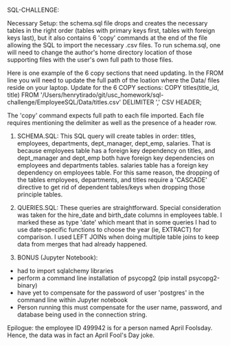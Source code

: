SQL-CHALLENGE:

Necessary Setup: the schema.sql file drops and creates the necessary tables in the right order (tables with primary keys first, tables with foreign keys last), but it also contains 6 'copy' commands at the end of the file allowing the SQL to import the necessary .csv files.  To run schema.sql, one will need to change the author's home directory location of those supporting files with the user's own full path to those files.  

Here is one example of the 6 copy sections that need updating.  In the FROM line you will need to update the full path of the loation where the Data/ files reside on your laptop.  Update for the 6 COPY sections:
COPY titles(title_id, title)
FROM '/Users/henrytirado/git/usc_homework/sql-challenge/EmployeeSQL/Data/titles.csv'
DELIMITER ','
CSV HEADER;

The 'copy' command expects full path to each file imported.  Each file requires mentioning the delimiter as well as the presence of a header row.

1. SCHEMA.SQL:
This SQL query will create tables in order:  titles, employees, departments, dept_manager, dept_emp, salaries.  That is because employees table has a foreign key dependency on titles, and dept_manager and dept_emp both have foreign key dependencies on employees and departments tables.  salaries table has a foreign key dependency on employees table.  For this same reason, the dropping of the tables employees, departments, and titles require a 'CASCADE' directive to get rid of dependent tables/keys when dropping those principle tables.

2. QUERIES.SQL:
These queries are straightforward.  Special consideration was taken for the hire_date and birth_date columns in employees table.  I marked these as type 'date' which meant that in some queries I had to use date-specific functions to choose the year (ie, EXTRACT) for comparison.  I used LEFT JOINs when doing multiple table joins to keep data from merges that had already happened.

3. BONUS (Jupyter Notebook):
- had to import sqlalchemy libraries
- perform a command line installation of psycopg2 (pip install psycopg2-binary)
- have yet to compensate for the password of user 'postgres' in the command line within Jupyter notebook
- Person running this must compensate for the user name, password, and database being used in the connection string.

Epilogue: the employee ID 499942 is for a person named April Foolsday.  Hence, the data was in fact an April Fool's Day joke.